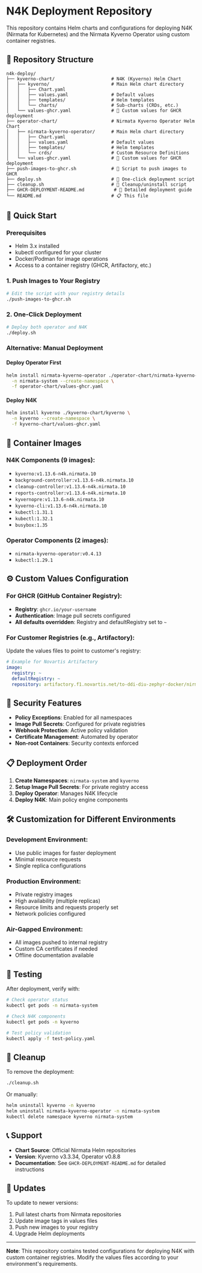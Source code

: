 # N4K Deployment Repository

This repository contains Helm charts and configurations for deploying N4K (Nirmata for Kubernetes) and the Nirmata Kyverno Operator using custom container registries.

## 📁 Repository Structure

```
n4k-deploy/
├── kyverno-chart/                     # N4K (Kyverno) Helm Chart
│   ├── kyverno/                       # Main Helm chart directory
│   │   ├── Chart.yaml
│   │   ├── values.yaml                # Default values
│   │   ├── templates/                 # Helm templates
│   │   └── charts/                    # Sub-charts (CRDs, etc.)
│   └── values-ghcr.yaml               # 🔧 Custom values for GHCR deployment
├── operator-chart/                    # Nirmata Kyverno Operator Helm Chart
│   ├── nirmata-kyverno-operator/      # Main Helm chart directory
│   │   ├── Chart.yaml
│   │   ├── values.yaml                # Default values
│   │   ├── templates/                 # Helm templates
│   │   └── crds/                      # Custom Resource Definitions
│   └── values-ghcr.yaml               # 🔧 Custom values for GHCR deployment
├── push-images-to-ghcr.sh             # 🐳 Script to push images to GHCR
├── deploy.sh                          # 🚀 One-click deployment script
├── cleanup.sh                         # 🧹 Cleanup/uninstall script
├── GHCR-DEPLOYMENT-README.md           # 📖 Detailed deployment guide
└── README.md                          # 📋 This file
```

## 🚀 Quick Start

### Prerequisites
- Helm 3.x installed
- kubectl configured for your cluster
- Docker/Podman for image operations
- Access to a container registry (GHCR, Artifactory, etc.)

### 1. Push Images to Your Registry
```bash
# Edit the script with your registry details
./push-images-to-ghcr.sh
```

### 2. One-Click Deployment
```bash
# Deploy both operator and N4K
./deploy.sh
```

### Alternative: Manual Deployment

#### Deploy Operator First
```bash
helm install nirmata-kyverno-operator ./operator-chart/nirmata-kyverno-operator \
  -n nirmata-system --create-namespace \
  -f operator-chart/values-ghcr.yaml
```

#### Deploy N4K
```bash
helm install kyverno ./kyverno-chart/kyverno \
  -n kyverno --create-namespace \
  -f kyverno-chart/values-ghcr.yaml
```

## 🐳 Container Images

### N4K Components (9 images):
- `kyverno:v1.13.6-n4k.nirmata.10`
- `background-controller:v1.13.6-n4k.nirmata.10`
- `cleanup-controller:v1.13.6-n4k.nirmata.10`
- `reports-controller:v1.13.6-n4k.nirmata.10`
- `kyvernopre:v1.13.6-n4k.nirmata.10`
- `kyverno-cli:v1.13.6-n4k.nirmata.10`
- `kubectl:1.31.1`
- `kubectl:1.32.1`
- `busybox:1.35`

### Operator Components (2 images):
- `nirmata-kyverno-operator:v0.4.13`
- `kubectl:1.29.1`

## ⚙️ Custom Values Configuration

### For GHCR (GitHub Container Registry):
- **Registry**: `ghcr.io/your-username`
- **Authentication**: Image pull secrets configured
- **All defaults overridden**: Registry and defaultRegistry set to `~`

### For Customer Registries (e.g., Artifactory):
Update the values files to point to customer's registry:
```yaml
# Example for Novartis Artifactory
image:
  registry: ~
  defaultRegistry: ~
  repository: artifactory.f1.novartis.net/to-ddi-diu-zephyr-docker/nirmata/kyverno
```

## 🔐 Security Features

- **Policy Exceptions**: Enabled for all namespaces
- **Image Pull Secrets**: Configured for private registries
- **Webhook Protection**: Active policy validation
- **Certificate Management**: Automated by operator
- **Non-root Containers**: Security contexts enforced

## 📋 Deployment Order

1. **Create Namespaces**: `nirmata-system` and `kyverno`
2. **Setup Image Pull Secrets**: For private registry access
3. **Deploy Operator**: Manages N4K lifecycle
4. **Deploy N4K**: Main policy engine components

## 🛠️ Customization for Different Environments

### Development Environment:
- Use public images for faster deployment
- Minimal resource requests
- Single replica configurations

### Production Environment:
- Private registry images
- High availability (multiple replicas)
- Resource limits and requests properly set
- Network policies configured

### Air-Gapped Environment:
- All images pushed to internal registry
- Custom CA certificates if needed
- Offline documentation available

## 🧪 Testing

After deployment, verify with:
```bash
# Check operator status
kubectl get pods -n nirmata-system

# Check N4K components
kubectl get pods -n kyverno

# Test policy validation
kubectl apply -f test-policy.yaml
```

## 🧹 Cleanup

To remove the deployment:
```bash
./cleanup.sh
```

Or manually:
```bash
helm uninstall kyverno -n kyverno
helm uninstall nirmata-kyverno-operator -n nirmata-system
kubectl delete namespace kyverno nirmata-system
```

## 📞 Support

- **Chart Source**: Official Nirmata Helm repositories
- **Version**: Kyverno v3.3.34, Operator v0.8.8
- **Documentation**: See `GHCR-DEPLOYMENT-README.md` for detailed instructions

## 🔄 Updates

To update to newer versions:
1. Pull latest charts from Nirmata repositories
2. Update image tags in values files
3. Push new images to your registry
4. Upgrade Helm deployments

---

**Note**: This repository contains tested configurations for deploying N4K with custom container registries. Modify the values files according to your environment's requirements.
